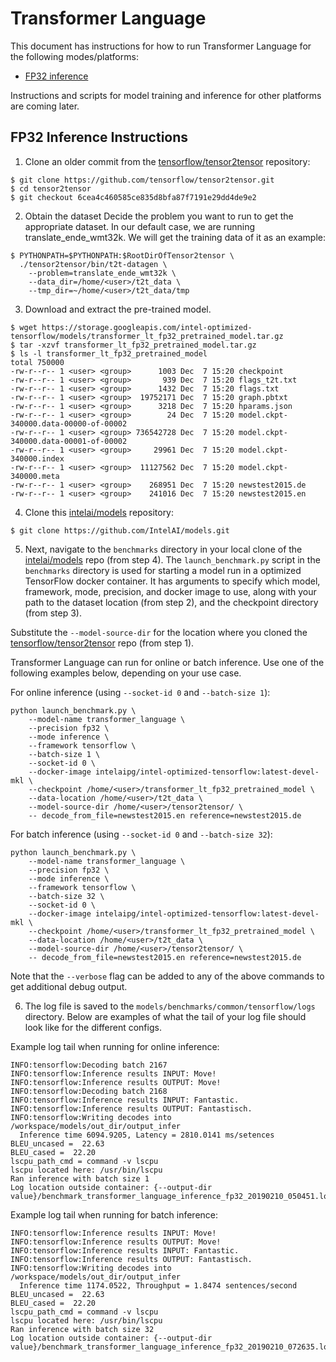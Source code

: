 # Transformer Language

This document has instructions for how to run Transformer Language for the
following modes/platforms:
* [FP32 inference](#fp32-inference-instructions)

Instructions and scripts for model training and inference for
other platforms are coming later.

## FP32 Inference Instructions

1. Clone an older commit from the [tensorflow/tensor2tensor](https://github.com/tensorflow/tensor2tensor) repository:

```
$ git clone https://github.com/tensorflow/tensor2tensor.git
$ cd tensor2tensor
$ git checkout 6cea4c460585ce835d8bfa87f7191e29dd4de9e2
```

2. Obtain the dataset
Decide the problem you want to run to get the appropriate dataset. In our default case, we are running translate_ende_wmt32k.
We will get the training data of it as an example:

```
$ PYTHONPATH=$PYTHONPATH:$RootDirOfTensor2tensor \
  ./tensor2tensor/bin/t2t-datagen \
    --problem=translate_ende_wmt32k \
    --data_dir=/home/<user>/t2t_data \
    --tmp_dir=~/home/<user>/t2t_data/tmp
```

3. Download and extract the pre-trained model.
```
$ wget https://storage.googleapis.com/intel-optimized-tensorflow/models/transformer_lt_fp32_pretrained_model.tar.gz
$ tar -xzvf transformer_lt_fp32_pretrained_model.tar.gz
$ ls -l transformer_lt_fp32_pretrained_model
total 750000
-rw-r--r-- 1 <user> <group>      1003 Dec  7 15:20 checkpoint
-rw-r--r-- 1 <user> <group>       939 Dec  7 15:20 flags_t2t.txt
-rw-r--r-- 1 <user> <group>      1432 Dec  7 15:20 flags.txt
-rw-r--r-- 1 <user> <group>  19752171 Dec  7 15:20 graph.pbtxt
-rw-r--r-- 1 <user> <group>      3218 Dec  7 15:20 hparams.json
-rw-r--r-- 1 <user> <group>        24 Dec  7 15:20 model.ckpt-340000.data-00000-of-00002
-rw-r--r-- 1 <user> <group> 736542728 Dec  7 15:20 model.ckpt-340000.data-00001-of-00002
-rw-r--r-- 1 <user> <group>     29961 Dec  7 15:20 model.ckpt-340000.index
-rw-r--r-- 1 <user> <group>  11127562 Dec  7 15:20 model.ckpt-340000.meta
-rw-r--r-- 1 <user> <group>    268951 Dec  7 15:20 newstest2015.de
-rw-r--r-- 1 <user> <group>    241016 Dec  7 15:20 newstest2015.en
```

4. Clone this [intelai/models](https://github.com/IntelAI/models)
repository:

```
$ git clone https://github.com/IntelAI/models.git
```

5. Next, navigate to the `benchmarks` directory in your local clone of
the [intelai/models](https://github.com/IntelAI/models) repo (from step 4).
The `launch_benchmark.py` script in the `benchmarks` directory is
used for starting a model run in a optimized TensorFlow docker
container. It has arguments to specify which model, framework, mode,
precision, and docker image to use, along with your path to the dataset location (from step 2),
and the checkpoint directory (from step 3).

Substitute the `--model-source-dir` for the location where you cloned the
[tensorflow/tensor2tensor](https://github.com/tensorflow/tensor2tensor) repo
(from step 1).

Transformer Language can run for online or batch inference. Use one of the following examples below, depending on
your use case.

For online inference (using `--socket-id 0` and `--batch-size 1`):

```
python launch_benchmark.py \
    --model-name transformer_language \
    --precision fp32 \
    --mode inference \
    --framework tensorflow \
    --batch-size 1 \
    --socket-id 0 \
    --docker-image intelaipg/intel-optimized-tensorflow:latest-devel-mkl \
    --checkpoint /home/<user>/transformer_lt_fp32_pretrained_model \
    --data-location /home/<user>/t2t_data \
    --model-source-dir /home/<user>/tensor2tensor/ \
    -- decode_from_file=newstest2015.en reference=newstest2015.de
```

For batch inference (using `--socket-id 0` and `--batch-size 32`):

```
python launch_benchmark.py \
    --model-name transformer_language \
    --precision fp32 \
    --mode inference \
    --framework tensorflow \
    --batch-size 32 \
    --socket-id 0 \
    --docker-image intelaipg/intel-optimized-tensorflow:latest-devel-mkl \
    --checkpoint /home/<user>/transformer_lt_fp32_pretrained_model \
    --data-location /home/<user>/t2t_data \
    --model-source-dir /home/<user>/tensor2tensor/ \
    -- decode_from_file=newstest2015.en reference=newstest2015.de
```

Note that the `--verbose` flag can be added to any of the above commands
to get additional debug output.

6.  The log file is saved to the
`models/benchmarks/common/tensorflow/logs` directory. Below are
examples of what the tail of your log file should look like for the
different configs.

Example log tail when running for online inference:
```
INFO:tensorflow:Decoding batch 2167
INFO:tensorflow:Inference results INPUT: Move!
INFO:tensorflow:Inference results OUTPUT: Move!
INFO:tensorflow:Decoding batch 2168
INFO:tensorflow:Inference results INPUT: Fantastic.
INFO:tensorflow:Inference results OUTPUT: Fantastisch.
INFO:tensorflow:Writing decodes into /workspace/models/out_dir/output_infer
  Inference time 6094.9205, Latency = 2810.0141 ms/setences
BLEU_uncased =  22.63
BLEU_cased =  22.20
lscpu_path_cmd = command -v lscpu
lscpu located here: /usr/bin/lscpu
Ran inference with batch size 1
Log location outside container: {--output-dir value}/benchmark_transformer_language_inference_fp32_20190210_050451.log
```

Example log tail when running for batch inference:
```
INFO:tensorflow:Inference results INPUT: Move!
INFO:tensorflow:Inference results OUTPUT: Move!
INFO:tensorflow:Inference results INPUT: Fantastic.
INFO:tensorflow:Inference results OUTPUT: Fantastisch.
INFO:tensorflow:Writing decodes into /workspace/models/out_dir/output_infer
  Inference time 1174.0522, Throughput = 1.8474 sentences/second
BLEU_uncased =  22.63
BLEU_cased =  22.20
lscpu_path_cmd = command -v lscpu
lscpu located here: /usr/bin/lscpu
Ran inference with batch size 32
Log location outside container: {--output-dir value}/benchmark_transformer_language_inference_fp32_20190210_072635.log
```